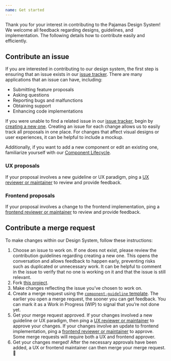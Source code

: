 ```yaml
---
name: Get started
---
```


Thank you for your interest in contributing to the Pajamas Design System! We 
welcome all feedback regarding designs, guidelines, and implementation. The 
following details how to contribute easily and efficiently.

## Contribute an issue

If you are interested in contributing to our design system, the first step is 
ensuring that an issue exists in our [issue tracker](https://gitlab.com/gitlab-org/gitlab-services/design.gitlab.com/issues). 
There are many applications that an issue can have, including:

- Submitting feature proposals
- Asking questions
- Reporting bugs and malfunctions
- Obtaining support
- Enhancing code implementations

If you were unable to find a related issue in our [issue tracker](https://gitlab.com/gitlab-org/gitlab-services/design.gitlab.com/issues), 
begin by [creating a new one](https://gitlab.com/gitlab-org/gitlab-services/design.gitlab.com/issues/new). 
Creating an issue for each change allows us to easily track all proposals in one 
place. For changes that affect visual designs or user experiences, it can be 
helpful to include a mockup.

Additionally, if you want to add a new component or edit an existing one, familiarize yourself with our [Component Lifecycle](https://gitlab.com/gitlab-org/gitlab-services/design.gitlab.com/-/blob/master/doc/component-lifecycle.md).

### UX proposals

If your proposal involves a new guideline or UX paradigm, ping a 
[UX reviewer or maintainer](https://about.gitlab.com/handbook/engineering/projects/#design.gitlab.com) 
to review and provide feedback.

### Frontend proposals

If your proposal involves a change to the frontend implementation, ping a 
[frontend reviewer or maintainer](https://about.gitlab.com/handbook/engineering/projects/#design.gitlab.com) 
to review and provide feedback.

## Contribute a merge request

To make changes within our Design System, follow these instructions:

1. Choose an issue to work on. If one does not exist, please review the 
contribution guidelines regarding creating a new one. This opens the conversation 
and allows feedback to happen early, preventing risks such as duplicated or 
unnecessary work. It can be helpful to comment in the issue to verify that no one 
is working on it and that the issue is still relevant.
2. Fork [this project](https://gitlab.com/gitlab-org/gitlab-services/design.gitlab.com).
3. Make changes reflecting the issue you’ve chosen to work on.
4. Create a merge request using the [`component-guideline` template](https://gitlab.com/gitlab-org/gitlab-services/design.gitlab.com/-/blob/master/.gitlab/merge_request_templates/component-guideline.md). The earlier you open a merge request, the sooner you 
can get feedback. You can mark it as a Work in Progress (WIP) to signal that you’re 
not done yet.
5. Get your merge request approved. If your changes involved a new guideline or 
UX paradigm, then ping a [UX reviewer or maintainer](https://about.gitlab.com/handbook/engineering/projects/#design.gitlab.com) 
to approve your changes. If your changes involve an update to frontend implementation, 
ping a [frontend reviewer or maintainer](https://about.gitlab.com/handbook/engineering/projects/#design.gitlab.com) 
to approve. Some merge requests will require both a UX and frontend approver.
6. Get your changes merged! After the necessary approvals have been added, a UX 
or frontend maintainer can then merge your merge request. 🙌
